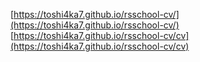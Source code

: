 [https://toshi4ka7.github.io/rsschool-cv/](https://toshi4ka7.github.io/rsschool-cv/)
[https://toshi4ka7.github.io/rsschool-cv/cv](https://toshi4ka7.github.io/rsschool-cv/cv)
